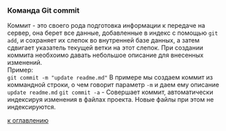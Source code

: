 ### Команда Git commit  

Коммит - это своего рода подготовка информации к передаче на сервер, она берет все данные, добавленные в индекс с помощью `git add`, и сохраняет их слепок во внутренней базе данных, а затем сдвигает указатель текущей ветки на этот слепок. При создании коммита необхоимо давать небольшое описание для внесенных изменений.  
Пример:  
`git commit -m "update readme.md"`
В примере мы создаем коммит из коммандной строки, о чем говорит параметр `-m` и даем ему описание `update readme.md`
`git commit -a` - Совершает коммит, автоматически индексируя изменения в файлах проекта. Новые файлы при этом не индексируются.  


[к оглавлению](./readme.md)